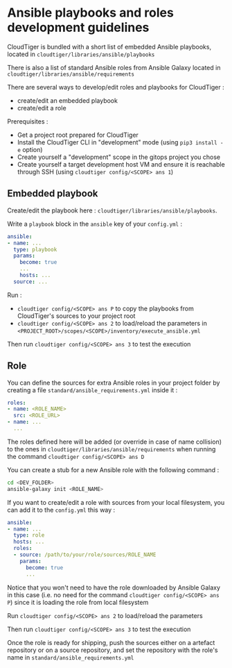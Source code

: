 # Ansible playbooks and roles development guidelines

CloudTiger is bundled with a short list of embedded Ansible playbooks, located in `cloudtiger/libraries/ansible/playbooks`

There is also a list of standard Ansible roles from Ansible Galaxy located in `cloudtiger/libraries/ansible/requirements`

There are several ways to develop/edit roles and playbooks for CloudTiger :

- create/edit an embedded playbook
- create/edit a role

Prerequisites :

- Get a project root prepared for CloudTiger
- Install the CloudTiger CLI in "development" mode (using `pip3 install -e` option)
- Create yourself a "development" scope in the gitops project you chose
- Create yourself a target development host VM and ensure it is reachable through SSH (using `cloudtiger config/<SCOPE> ans 1`)

## Embedded playbook

Create/edit the playbook here : `cloudtiger/libraries/ansible/playbooks`.

Write a `playbook` block in the `ansible` key of your `config.yml` :

```yaml
ansible:
- name: ...
  type: playbook
  params:
    become: true
    ...
    hosts: ...
  source: ...
```

Run :

- `cloudtiger config/<SCOPE> ans P` to copy the playbooks from CloudTiger's sources to your project root
- `cloudtiger config/<SCOPE> ans 2` to load/reload the parameters in `<PROJECT_ROOT>/scopes/<SCOPE>/inventory/execute_ansible.yml`

Then run `cloudtiger config/<SCOPE> ans 3` to test the execution

## Role

You can define the sources for extra Ansible roles in your project folder by creating a file `standard/ansible_requirements.yml` inside it :

```yaml
roles:
- name: <ROLE_NAME>
  src: <ROLE_URL>
- name: ...
  ...
```

The roles defined here will be added (or override in case of name collision) to the ones in `cloudtiger/libraries/ansible/requirements` when running the command `cloudtiger config/<SCOPE> ans D`

You can create a stub for a new Ansible role with the following command :

```bash
cd <DEV_FOLDER>
ansible-galaxy init <ROLE_NAME>
```

If you want to create/edit a role with sources from your local filesystem, you can add it to the `config.yml` this way :

```yaml
ansible:
- name: ...
  type: role
  hosts: ...
  roles:
  - source: /path/to/your/role/sources/ROLE_NAME
    params:
      become: true
      ...
```

Notice that you won't need to have the role downloaded by Ansible Galaxy in this case (i.e. no need for the command `cloudtiger config/<SCOPE> ans P`) since it is loading the role from local filesystem

Run `cloudtiger config/<SCOPE> ans 2` to load/reload the parameters

Then run `cloudtiger config/<SCOPE> ans 3` to test the execution

Once the role is ready for shipping, push the sources either on a artefact repository or on a source repository, and set the repository with the role's name in `standard/ansible_requirements.yml`